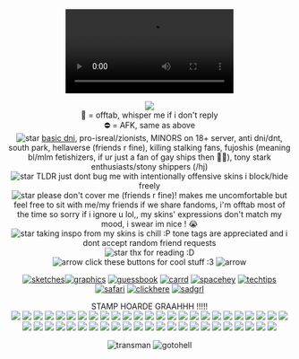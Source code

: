 
<div align="center">

 <div align="center">
<video src= https://github.com/user-attachments/assets/d71ec205-f460-460a-922b-fada8b5a56fb />
</div>
 
 ![](https://komarev.com/ghpvc/?username=tboydin&label=goobers+++&color=9bdbff&style=plastic) 
<br>🌙 = offtab, whisper me if i don't reply
<br> ⛔ = AFK, same as above
<br> ![star](https://gifcity.carrd.co/assets/images/gallery282/06583020.gif?v=238ae5e6) <a href="https://dnicriteria.carrd.co">basic dni</a>, pro-isreal/zionists, MINORS on 18+ server, anti dni/dnt, south park, hellaverse (friends r fine), killing stalking fans, fujoshis (meaning bl/mlm fetishizers, if ur just a fan of gay ships then 🤷‍♂️), tony stark enthusiasts/stony shippers (/hj)
<br>![star](https://gifcity.carrd.co/assets/images/gallery282/06583020.gif?v=238ae5e6) TLDR just dont bug me with intentionally offensive skins i block/hide freely
<br>![star](https://gifcity.carrd.co/assets/images/gallery282/06583020.gif?v=238ae5e6) please don't cover me (friends r fine)! makes me uncomfortable but feel free to sit with me/my friends if we share fandoms, i'm offtab most of the time so sorry if i ignore u lol,, my skins' expressions don't match my mood, i swear im nice ! :sob:
<br>![star](https://gifcity.carrd.co/assets/images/gallery282/06583020.gif?v=238ae5e6) taking inspo from my skins is chill :P tone tags are appreciated and i dont accept random friend requests 
<br>![star](https://gifcity.carrd.co/assets/images/gallery282/06583020.gif?v=238ae5e6) thx for reading :D
<br> ![arrow](https://gifcity.carrd.co/assets/images/gallery272/3356dfef.gif?v=47652796) click these buttons for cool stuff :3 ![arrow](https://gifcity.carrd.co/assets/images/gallery272/3356dfef.gif?v=47652796)

<a href="https://sageysketches.tumblr.com/">![sketches](https://64.media.tumblr.com/6f99e0d3bfcdedeaf5cf5e4059e0a72f/3333b3b12d33a859-8d/s100x200/42c4f53cdd5d1c822d63cfab2b3cb5df02d246be.pnj)</a><a href="https://tboydin.neocities.org/graphics">![graphics](https://64.media.tumblr.com/e3425d1db5820eed6ac28af7a7426f6b/60142144b7a226d2-28/s100x200/fc06898ae57710c1ffdc6b82da8812f55090d8f5.gifv)</a> <a href="https://tboydin.atabook.org/">![guessbook](https://64.media.tumblr.com/a26e273143bd232a1aaa471bc5e41723/e2d9cbd6f35db6b6-91/s100x200/22b7a071bbfb06e6b3fda1d777d2549c72d3499f.webp)</a> <a href="https://iswsifobaaigwtsswam.carrd.co/">![carrd](https://64.media.tumblr.com/603d323a4f6002a1552cd632b4a351b4/2a9d1e61df91f5df-a5/s100x200/c27be2b4fb0d242ed126142db6bb5c9687508adc.gifv)</a> <a href="https://spacehey.com/tboydin">![spacehey](https://64.media.tumblr.com/caadba37f38c298b01364b22f70af02f/be742d7aa4f27e81-b7/s100x200/efc88b83b773d7cf8a1b203f23177d2182735c51.gifv)</a> <a href="https://www.tumblr.com/agentromanoffsir/717067981978533888/neocities-guide-why-you-should-build-your-own">![techtips](https://pixelsafari.neocities.org/buttons/2linus.gif)</a> <a href="https://pixelsafari.neocities.org/">![safari](https://pixelsafari.neocities.org/about/pixelsafari.gif)</a> <a href="https://gifcity.carrd.co/">![clickhere](https://gifcity.carrd.co/assets/images/gallery87/456c12a0.gif?v=ec51e415)</a> <a href="https://sadgrl.online/">![sadgrl](https://sadgrl.online/assets/images/buttons/sadgrlonline.gif)</a>
<br>

STAMP HOARDE GRAAHHH !!!!!
<br> <img src="https://images-wixmp-ed30a86b8c4ca887773594c2.wixmp.com/f/0a5f7df0-27c4-484c-b9f1-92e3d31405de/d2psch5-7502baa3-2c9c-4bc0-a7b2-f5cd258fa094.png/v1/fill/w_99,h_56/cyclops_douchebag_stamp_by_shortified_d2psch5-fullview.png?token=eyJ0eXAiOiJKV1QiLCJhbGciOiJIUzI1NiJ9.eyJzdWIiOiJ1cm46YXBwOjdlMGQxODg5ODIyNjQzNzNhNWYwZDQxNWVhMGQyNmUwIiwiaXNzIjoidXJuOmFwcDo3ZTBkMTg4OTgyMjY0MzczYTVmMGQ0MTVlYTBkMjZlMCIsIm9iaiI6W1t7ImhlaWdodCI6Ijw9NTYiLCJwYXRoIjoiXC9mXC8wYTVmN2RmMC0yN2M0LTQ4NGMtYjlmMS05MmUzZDMxNDA1ZGVcL2QycHNjaDUtNzUwMmJhYTMtMmM5Yy00YmMwLWE3YjItZjVjZDI1OGZhMDk0LnBuZyIsIndpZHRoIjoiPD05OSJ9XV0sImF1ZCI6WyJ1cm46c2VydmljZTppbWFnZS5vcGVyYXRpb25zIl19.87EnW9a-9Go-N-1hbZS_nWchBqhr8_p1TCmq-2DnlR0"/>
<img src="https://images-wixmp-ed30a86b8c4ca887773594c2.wixmp.com/f/34ce505e-bb08-436c-9116-f92a5f14df3b/d57q7ci-7687f1cd-311a-4cb9-9df2-fbcb2707c0e2.gif?token=eyJ0eXAiOiJKV1QiLCJhbGciOiJIUzI1NiJ9.eyJzdWIiOiJ1cm46YXBwOjdlMGQxODg5ODIyNjQzNzNhNWYwZDQxNWVhMGQyNmUwIiwiaXNzIjoidXJuOmFwcDo3ZTBkMTg4OTgyMjY0MzczYTVmMGQ0MTVlYTBkMjZlMCIsIm9iaiI6W1t7InBhdGgiOiJcL2ZcLzM0Y2U1MDVlLWJiMDgtNDM2Yy05MTE2LWY5MmE1ZjE0ZGYzYlwvZDU3cTdjaS03Njg3ZjFjZC0zMTFhLTRjYjktOWRmMi1mYmNiMjcwN2MwZTIuZ2lmIn1dXSwiYXVkIjpbInVybjpzZXJ2aWNlOmZpbGUuZG93bmxvYWQiXX0.HDSZ9BVRgtg0wQHwX3f37HkGfWE2UCcl1axYhpBm-3c"/>
<img src="https://64.media.tumblr.com/70f3cbf13fe88968d6ace57b32aeed5e/cf7933b2aca30048-69/s100x200/beef8b17c0e197ebfbc14bb3aea26f135c883943.gifv"/>
<img src="https://64.media.tumblr.com/83b85b63878d50c7aa1569d3028a6315/2a9d1e61df91f5df-b8/s100x200/a8a466355361e59b9e50d45f711b1a44ef0a8238.gifv"/>
<img src="https://64.media.tumblr.com/28757e7608c948b1ef3bc730a149098a/bbb680b5efce7e07-44/s100x200/879f1628aae38f779f29362042592c7f36e0ce7e.gifv"/>
<img src="https://64.media.tumblr.com/04065b72e8e26547cce206555d49c003/c4e2ca8d57b4efb1-5a/s100x200/d1e74e220fa308cea4fe40ef1d60979bad69c4f5.pnj"/>
<img src="https://64.media.tumblr.com/c1278b3696e1d5dc70f101afd235992f/19a8f7934d4ff7d4-9b/s100x200/8adb690007613ddecc6fa9971850890c9fa3537f.gifv"/>
<img src="https://64.media.tumblr.com/817e9764bed275dbe2c5af74189ac01d/e624c95b8f82c774-9e/s100x200/ff58ac4b4de94fa2d093c3e85c0c84a0f8411ea9.gifv"/>
<img src="https://64.media.tumblr.com/dee83142945acbc64085014ef200c094/fc096b2b9d65a2c7-bb/s100x200/2e4792e3974dd8afcbece907e99f3c5c118be9fc.gifv"/>
<img src="https://64.media.tumblr.com/6968c6a4d9eae0401f7fa8be2678c9f0/079410fda6c34709-57/s100x200/93373c4d4d0147f818f4681c02ddb072184aab79.gifv"/>
<img src="https://64.media.tumblr.com/6c828b1196bff96d8e10b80dd0577d39/c65028b58e0ecc13-0f/s100x200/b9380c8e313707c3fc24fcd45162d6d199d21996.gifv"/>
<img src="https://images-wixmp-ed30a86b8c4ca887773594c2.wixmp.com/f/cc7433fe-f858-46bf-bd21-6bb9fa732023/d2rsp73-62b64d9a-7184-4453-8228-e9d168f8df33.gif?token=eyJ0eXAiOiJKV1QiLCJhbGciOiJIUzI1NiJ9.eyJzdWIiOiJ1cm46YXBwOjdlMGQxODg5ODIyNjQzNzNhNWYwZDQxNWVhMGQyNmUwIiwiaXNzIjoidXJuOmFwcDo3ZTBkMTg4OTgyMjY0MzczYTVmMGQ0MTVlYTBkMjZlMCIsIm9iaiI6W1t7InBhdGgiOiJcL2ZcL2NjNzQzM2ZlLWY4NTgtNDZiZi1iZDIxLTZiYjlmYTczMjAyM1wvZDJyc3A3My02MmI2NGQ5YS03MTg0LTQ0NTMtODIyOC1lOWQxNjhmOGRmMzMuZ2lmIn1dXSwiYXVkIjpbInVybjpzZXJ2aWNlOmZpbGUuZG93bmxvYWQiXX0.W1mb6x8_PxCxhOpNyrNgQImZr7QrxO4x4RuWMyNk0ig"/>
<img src="https://64.media.tumblr.com/18e76972a8e25c16535e72c0c9015f30/98e7948c68fb8fc6-2e/s100x200/4b70cf39ec92b4846aebc25306958da697b84dd5.gifv?"/>
<img src="https://64.media.tumblr.com/50161b4cbdf3e9214057310ca1e47a2b/7529b876394b02c5-0e/s100x200/cfa3bfbfc889373ef7ecb73b91b4e3bf8acb3f06.pnj"/>
<img src="https://64.media.tumblr.com/3f8ec0a9c43aada95465f04057b45600/687e8fd4ed81580e-1e/s100x200/40bf030410c370117febd2b9e9ff0ccc7b303fea.gifv">
<img src="https://64.media.tumblr.com/3be91c01bfb2af2556021ce0455a1293/2b6109a88798b692-89/s100x200/60815299e968b0a939339216c53c69b1e31aaabf.gifv"/>
<img src="https://64.media.tumblr.com/333d32029fee65235a7775118678439a/a479880211fda7ba-a6/s100x200/2600b6bb9c32618f8ed84c6e7384daea06c50291.pnj"/>
<img src="https://64.media.tumblr.com/eef5fbd3209ff39b06266f546b186131/c91e8a21ee867eef-45/s100x200/ca1f56adb856937162c08742c85c066f82c240bd.pnj"/>
<img src="https://64.media.tumblr.com/7b2d2bc2daaa7e49b4060f50580ac32c/c3de01a11644097d-ba/s100x200/e6cd1fba5d8acfd79709ec6bced89ac4f6f109ef.gifv"/>
<img src="https://pixelsafari.neocities.org/stamps/youhavenoidea.png"/>
<img src="https://64.media.tumblr.com/5b11cafe9a9a0e769d2880331d6b737b/47ff6a7d72ff9867-17/s100x200/1b7a31f9a81bd331675abadb797fd671768a8ccc.gifv"/>
<img src="https://64.media.tumblr.com/796e1359c4611653b646248e93556831/f1dbe56fe71069c0-80/s250x400/6c5f7ffb46dc05cadf9d61e398cb0d714dab88ee.gifv"/>
<img src="https://64.media.tumblr.com/d967b7509dd6ffa0d10e1db974b06c2f/e2d9cbd6f35db6b6-31/s100x200/a57be03ba4791ff4306036b7acc910eb01b93bc9.webp"/>
<img src="https://images-wixmp-ed30a86b8c4ca887773594c2.wixmp.com/f/b62b752e-4158-40f4-a9a3-d682e72fe8fb/dcxeblu-2d63d484-5abb-43bb-b21c-9ca1184a209c.gif?token=eyJ0eXAiOiJKV1QiLCJhbGciOiJIUzI1NiJ9.eyJzdWIiOiJ1cm46YXBwOjdlMGQxODg5ODIyNjQzNzNhNWYwZDQxNWVhMGQyNmUwIiwiaXNzIjoidXJuOmFwcDo3ZTBkMTg4OTgyMjY0MzczYTVmMGQ0MTVlYTBkMjZlMCIsIm9iaiI6W1t7InBhdGgiOiJcL2ZcL2I2MmI3NTJlLTQxNTgtNDBmNC1hOWEzLWQ2ODJlNzJmZThmYlwvZGN4ZWJsdS0yZDYzZDQ4NC01YWJiLTQzYmItYjIxYy05Y2ExMTg0YTIwOWMuZ2lmIn1dXSwiYXVkIjpbInVybjpzZXJ2aWNlOmZpbGUuZG93bmxvYWQiXX0.yvb_33dmbzKKwlguj6qwpTEDDqtaN3m9DSI5u_sratI"/>
<img src="https://images-wixmp-ed30a86b8c4ca887773594c2.wixmp.com/f/ac8d15ac-09a1-4dac-98dc-eee7034af40e/d583vx8-ef9b197b-f554-41dc-a387-8c993cb86c9c.gif?token=eyJ0eXAiOiJKV1QiLCJhbGciOiJIUzI1NiJ9.eyJzdWIiOiJ1cm46YXBwOjdlMGQxODg5ODIyNjQzNzNhNWYwZDQxNWVhMGQyNmUwIiwiaXNzIjoidXJuOmFwcDo3ZTBkMTg4OTgyMjY0MzczYTVmMGQ0MTVlYTBkMjZlMCIsIm9iaiI6W1t7InBhdGgiOiJcL2ZcL2FjOGQxNWFjLTA5YTEtNGRhYy05OGRjLWVlZTcwMzRhZjQwZVwvZDU4M3Z4OC1lZjliMTk3Yi1mNTU0LTQxZGMtYTM4Ny04Yzk5M2NiODZjOWMuZ2lmIn1dXSwiYXVkIjpbInVybjpzZXJ2aWNlOmZpbGUuZG93bmxvYWQiXX0.Dckh90E2Wq0yLuGUbyuma2SjDmSbMwgLBl9UJk5cgJ8"/>
<img src="https://64.media.tumblr.com/b5ee5dda177860614254fc6f6e0af2e4/accc52aacf9953cd-ed/s100x200/3dc9fbcf0d8fa626671476d243e2d37c51805c15.gifv"/>
<img src="https://images-wixmp-ed30a86b8c4ca887773594c2.wixmp.com/f/fead9dbd-349d-456c-b62e-12a15b28dab9/dwqjwy-bade1b70-598e-45b4-83bd-d508e41e9a77.gif?token=eyJ0eXAiOiJKV1QiLCJhbGciOiJIUzI1NiJ9.eyJzdWIiOiJ1cm46YXBwOjdlMGQxODg5ODIyNjQzNzNhNWYwZDQxNWVhMGQyNmUwIiwiaXNzIjoidXJuOmFwcDo3ZTBkMTg4OTgyMjY0MzczYTVmMGQ0MTVlYTBkMjZlMCIsIm9iaiI6W1t7InBhdGgiOiJcL2ZcL2ZlYWQ5ZGJkLTM0OWQtNDU2Yy1iNjJlLTEyYTE1YjI4ZGFiOVwvZHdxand5LWJhZGUxYjcwLTU5OGUtNDViNC04M2JkLWQ1MDhlNDFlOWE3Ny5naWYifV1dLCJhdWQiOlsidXJuOnNlcnZpY2U6ZmlsZS5kb3dubG9hZCJdfQ.ozKpQ65CrPnj_tbfX-Wg0Qk4Lf0oXTMoyXETjuvRIW0"/>
<img src="https://64.media.tumblr.com/2d2ea532460f6bb1829989529ee8e91d/e528b9049a5cce47-3d/s100x200/ca5a8bbcce94155b2f3c0a000a9475aea0fb132f.gifv"/>
<img src="https://user-images.githubusercontent.com/126313739/257608003-8f865a33-950b-4aa2-a7db-c3155f544111.gif"/>
<img src="https://64.media.tumblr.com/7d1f41db123fca79b51117d7c763b5ca/75e09c262ea286b7-1a/s100x200/29f4d3eb2b3bdf95bd30b3f9a804df9f4295e09f.pnj"/>
<img src="https://64.media.tumblr.com/de4e776e663cf61db487964e24e3338f/bb8f3fc4a236f7ac-48/s100x200/a7d77d483e238538e59182f22dea8502305324c7.gifv"/>
<img src="https://petericklover.carrd.co/assets/images/image09.png?v=79ac9d03"/>
<img src="https://images-wixmp-ed30a86b8c4ca887773594c2.wixmp.com/f/ccbffaf7-25fc-4e92-9d2b-c7ce68196961/d51qgh5-45d41554-2737-43f4-9d74-ca1290d66b12.gif?token=eyJ0eXAiOiJKV1QiLCJhbGciOiJIUzI1NiJ9.eyJzdWIiOiJ1cm46YXBwOjdlMGQxODg5ODIyNjQzNzNhNWYwZDQxNWVhMGQyNmUwIiwiaXNzIjoidXJuOmFwcDo3ZTBkMTg4OTgyMjY0MzczYTVmMGQ0MTVlYTBkMjZlMCIsIm9iaiI6W1t7InBhdGgiOiJcL2ZcL2NjYmZmYWY3LTI1ZmMtNGU5Mi05ZDJiLWM3Y2U2ODE5Njk2MVwvZDUxcWdoNS00NWQ0MTU1NC0yNzM3LTQzZjQtOWQ3NC1jYTEyOTBkNjZiMTIuZ2lmIn1dXSwiYXVkIjpbInVybjpzZXJ2aWNlOmZpbGUuZG93bmxvYWQiXX0.5CXwpDmiBJohX16WXw5gtb4dEADjm0TyiWJk6_zyWe8"/>
<img src="https://images-wixmp-ed30a86b8c4ca887773594c2.wixmp.com/f/84467357-6e98-4a53-b56a-76ee9199b049/dcca4bc-95216ad6-b1c9-43c2-bc7b-7ab5210559c4.png/v1/fill/w_99,h_56/_stamp__domino_by_galaxystamps_dcca4bc-fullview.png?token=eyJ0eXAiOiJKV1QiLCJhbGciOiJIUzI1NiJ9.eyJzdWIiOiJ1cm46YXBwOjdlMGQxODg5ODIyNjQzNzNhNWYwZDQxNWVhMGQyNmUwIiwiaXNzIjoidXJuOmFwcDo3ZTBkMTg4OTgyMjY0MzczYTVmMGQ0MTVlYTBkMjZlMCIsIm9iaiI6W1t7ImhlaWdodCI6Ijw9NTYiLCJwYXRoIjoiXC9mXC84NDQ2NzM1Ny02ZTk4LTRhNTMtYjU2YS03NmVlOTE5OWIwNDlcL2RjY2E0YmMtOTUyMTZhZDYtYjFjOS00M2MyLWJjN2ItN2FiNTIxMDU1OWM0LnBuZyIsIndpZHRoIjoiPD05OSJ9XV0sImF1ZCI6WyJ1cm46c2VydmljZTppbWFnZS5vcGVyYXRpb25zIl19.6fUE3Nu3bgNfiwA1b6AvUQtceQgWJ4UJQPv68Dt1veA"/>
<img src="https://64.media.tumblr.com/8e5d28539897e703c65c3408cbc92fb6/2a9d1e61df91f5df-bd/s100x200/3f21843699c1b8034336a1c2ae982e668bb2602b.gifv"/>
<img src="https://pixelsafari.neocities.org/stamps/luckystar2.gif"/>
<img src="https://pixelsafari.neocities.org/stamps/snail.png"/>
<img src="https://64.media.tumblr.com/e8540b03cc566deb36fde6004f9df95c/0c5fd159ba912643-7b/s100x200/6101b93f3003e2ab8c88fb5974a70cf7cc037dbe.gifv">
<img src="https://64.media.tumblr.com/881a592de0c480db6db3f15bae9e9cd7/fc096b2b9d65a2c7-3d/s100x200/37c90266052ee4999a12f54e8da00f4c6a1c26c5.gifv"/>
<img src="https://64.media.tumblr.com/52191d3ecbc1d34e8dad21a09cd94553/45b6d52a72f25e05-53/s100x200/cb22deb62f5ca36968ec843107524e487d876426.pnj">
<img src="https://64.media.tumblr.com/858732a13d466344b2a34b6993ec9780/a06e0415bb50c9d8-8e/s100x200/af5a00859a24f01176392b0911400b40f7f3d305.gifv"/>
<img src="https://pixelsafari.neocities.org/stamps/cateeper.gif"/>
<img src="https://64.media.tumblr.com/8f17959ccbcdb26cccf1bd2263444221/bc99cf7762303f7b-55/s100x200/dee9c1d58b00d16aca412d77d3add757f4b31dd6.gifv"/>
<img src="https://pixelsafari.neocities.org/stamps/sharks.png"/>
<img src="https://pixelsafari.neocities.org/stamps/wiggly.png"/>
<img src="https://64.media.tumblr.com/1d0ea254bfcb110fc798321d8a190b51/695369241b0b852b-8e/s100x200/2dfae08d84b70dada63165c9d52e804ebe80ab75.pnj"/>
<img src="https://64.media.tumblr.com/3f4a527eee0def50fab6697f37697c92/2a9d1e61df91f5df-e6/s100x200/37788b7a7174a3cfaa8a527d3dd7f25558d21006.pnj"/>
<img src="https://64.media.tumblr.com/f9858f504a4103b755007c942647b2ed/60c5ad8adf4aa63e-96/s100x200/76aa0edf1278f492198cd0b424b33a991a28d167.pnj"/>

 ![transman](https://pbs.twimg.com/media/GhkLwYSWMAAv0Ta?format=jpg&name=medium)
 ![gotohell](https://github.com/user-attachments/assets/a8519362-246f-4431-8836-7ab35bd8ea93)

</div>
